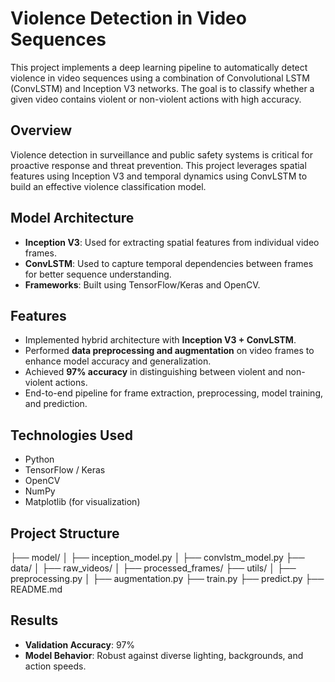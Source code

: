 # Violence Detection in Video Sequences

This project implements a deep learning pipeline to automatically detect violence in video sequences using a combination of Convolutional LSTM (ConvLSTM) and Inception V3 networks. The goal is to classify whether a given video contains violent or non-violent actions with high accuracy.

## Overview

Violence detection in surveillance and public safety systems is critical for proactive response and threat prevention. This project leverages spatial features using Inception V3 and temporal dynamics using ConvLSTM to build an effective violence classification model.

## Model Architecture

- **Inception V3**: Used for extracting spatial features from individual video frames.
- **ConvLSTM**: Used to capture temporal dependencies between frames for better sequence understanding.
- **Frameworks**: Built using TensorFlow/Keras and OpenCV.

## Features

- Implemented hybrid architecture with **Inception V3 + ConvLSTM**.
- Performed **data preprocessing and augmentation** on video frames to enhance model accuracy and generalization.
- Achieved **97% accuracy** in distinguishing between violent and non-violent actions.
- End-to-end pipeline for frame extraction, preprocessing, model training, and prediction.

## Technologies Used

- Python
- TensorFlow / Keras
- OpenCV
- NumPy
- Matplotlib (for visualization)

## Project Structure

├── model/
│ ├── inception_model.py
│ ├── convlstm_model.py
├── data/
│ ├── raw_videos/
│ ├── processed_frames/
├── utils/
│ ├── preprocessing.py
│ ├── augmentation.py
├── train.py
├── predict.py
├── README.md


## Results

- **Validation Accuracy**: 97%
- **Model Behavior**: Robust against diverse lighting, backgrounds, and action speeds.
